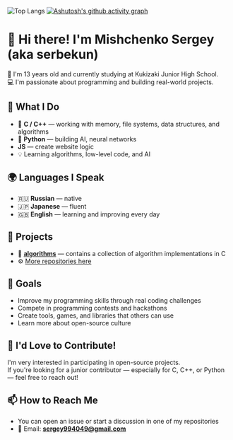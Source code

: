 ![Top Langs](https://github-readme-stats.vercel.app/api/top-langs/?username=serbekun&theme=tokyonight&hide=html,css&lang_count=50)
[![Ashutosh's github activity graph](https://github-readme-activity-graph.vercel.app/graph?username=serbekun&theme=tokyo-night)](https://github.com/ashutosh00710/github-readme-activity-graph)



# 👋 Hi there! I'm Mishchenko Sergey (aka serbekun)

🎒 I'm 13 years old and currently studying at Kukizaki Junior High School.  
💻 I'm passionate about programming and building real-world projects.

## 🧠 What I Do

- 💾 **C / C++** — working with memory, file systems, data structures, and algorithms  
- 🐍 **Python** — building AI, neural networks
- **JS** — create website logic
- 💡 Learning algorithms, low-level code, and AI 

## 🌍 Languages I Speak

- 🇷🇺 **Russian** — native  
- 🇯🇵 **Japanese** — fluent  
- 🇬🇧 **English** — learning and improving every day  

## 🚀 Projects

- 📁 [**algorithms**](https://github.com/serbekun/algorithms) — contains a collection of algorithm implementations in C
- ⚙️ [More repositories here](https://github.com/serbekun?tab=repositories)  

## 🌱 Goals

- Improve my programming skills through real coding challenges  
- Compete in programming contests and hackathons  
- Create tools, games, and libraries that others can use  
- Learn more about open-source culture  

## 🤝 I'd Love to Contribute!

I'm very interested in participating in open-source projects.  
If you're looking for a junior contributor — especially for C, C++, or Python — feel free to reach out!

## 📫 How to Reach Me

- You can open an issue or start a discussion in one of my repositories  
- 📧 Email: **sergey994049@gmail.com**
